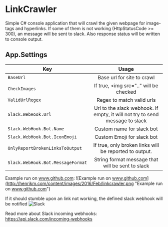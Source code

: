 # LinkCrawler
Simple C# console application that will crawl the given webpage for image-tags and hyperlinks. If some of them is not working (HttpStatusCode >= 300), an message will be sent to slack. Also response status will be written to console output.

## App.Settings

| Key     				      | Usage           					   |
| --------------------------  |:--------------------------------------:|
| ```BaseUrl   ```   				  | Base url for site to crawl  	       |
| ```CheckImages```      			  | If true, <img src=".." will be checked |
| ```ValidUrlRegex   ```   				  | Regex to match valid urls  	       |
| ```Slack.WebHook.Url```  | Url to the slack webhook. If empty, it will not try to send message to slack     		   |
| ```Slack.WebHook.Bot.Name``` 	  | Custom name for slack bot   		   |
| ```Slack.WebHook.Bot.IconEmoji``` | Custom Emoji for slack bot  	       |
| ```OnlyReportBrokenLinksToOutput```      			  | If true, only broken links will be reported to output. |
| ```Slack.WebHook.Bot.MessageFormat``` | String format message that will be sent to slack  	       |
 
Example run on www.github.com:
![Example run on www.github.com](http://henrikm.com/content/images/2016/Feb/linkcrawler.png "Example run on www.github.com")

If it should stumble upon an link not working, the defined slack webhook will be notified
![Slack](http://henrikm.com/content/images/2016/Feb/homerbot2.jpg "Slack")

Read more about Slack incoming webhooks: https://api.slack.com/incoming-webhooks